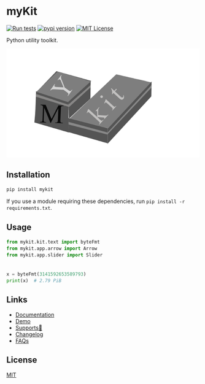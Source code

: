 # myKit

[![Run tests](https://github.com/nvfp/mykit/actions/workflows/run-tests.yml/badge.svg)](https://github.com/nvfp/mykit/actions/workflows/run-tests.yml)
[![pypi version](https://img.shields.io/pypi/v/mykit?logo=pypi)](https://pypi.org/project/mykit/)
[![MIT License](https://img.shields.io/badge/license-MIT-blue.svg?style=flat)](http://choosealicense.com/licenses/mit/)

Python utility toolkit.

![mykit's banner](https://raw.githubusercontent.com/nvfp/mykit/master/docs/banner.png)


## Installation

```sh
pip install mykit
```

If you use a module requiring these dependencies, run `pip install -r requirements.txt`.


## Usage

```python
from mykit.kit.text import byteFmt
from mykit.app.arrow import Arrow
from mykit.app.slider import Slider


x = byteFmt(3141592653589793)
print(x)  # 2.79 PiB
```


## Links

- [Documentation](https://nvfp.github.io/mykit)
- [Demo](https://nvfp.github.io/mykit/demo)
- [Supports💙](https://nvfp.github.io/thank-you)
- [Changelog](https://nvfp.github.io/mykit/changelog)
- [FAQs](https://nvfp.github.io/mykit/faqs)


## License

[MIT](https://github.com/nvfp/mykit/blob/main/LICENSE)
